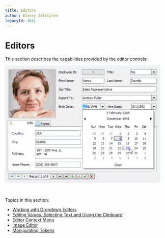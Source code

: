```yaml
---
title: Editors
author: Alexey Zolotarev
legacyId: 4841
---
```

# Editors
This section describes the capabilities provided by the editor controls:

![EditorsUI-Main](../images/img9122.png)

&nbsp;

Topics in this section:
* [Working with Dropdown Editors](editors/working-with-dropdown-editors.md)
* [Editing Values, Selecting Text and Using the Clipboard](editors/editing-values-selecting-text-and-using-the-clipboard.md)
* [Editor Context Menu](editors/editor-context-menu.md)
* [Image Editor](editors/image-editor.md)
* [Manipulating Tokens](editors/manipulating-tokens.md)